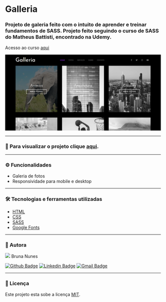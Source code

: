 # Galleria

### Projeto de galeria feito com o intuito de aprender e treinar fundamentos de SASS. Projeto feito seguindo o curso de SASS do Matheus Battisti, encontrado na Udemy.

Acesso ao curso <a href="https://www.udemy.com/share/104iSe3@d_irnZP0zmRq39BJrIrPpS3gYCb6S-whDx9bHg0SG30i_NRWBXHyWVmocLv8xz9W/">aqui</a>


<img src="img/demonstracao.png">

---

### :eyes: Para visualizar o projeto clique <a target="_blank" href="https://bruna-nunes.github.io/galleria-sass/index.html">aqui<a>. 

---

### ⚙️ Funcionalidades

- Galeria de fotos
- Responsividade para mobile e desktop

---

### 🛠 Tecnologias e ferramentas utilizadas
- [HTML](https://developer.mozilla.org/pt-BR/docs/Web/HTML)
- [CSS](https://developer.mozilla.org/pt-BR/docs/Web/CSS)
- [SASS](https://sass-lang.com/)
- [Google Fonts](https://fonts.google.com/)

---

### 🦸 Autora

<img src="https://unavatar.now.sh/github/bruna-nunes" width="100">
Bruna Nunes


[![Github Badge](https://img.shields.io/badge/-Github-000?style=flat-square&logo=Github&logoColor=white&link=https://github.com/bruna-nunes)](https://github.com/bruna-nunes)
[![Linkedin Badge](https://img.shields.io/badge/-LinkedIn-blue?style=flat-square&logo=Linkedin&logoColor=white&link=https://www.linkedin.com/in/bruna-goes-nunes/)](https://www.linkedin.com/in/bruna-goes-nunes/)
[![Gmail Badge](https://img.shields.io/badge/-Gmail-c14438?style=flat-square&logo=Gmail&logoColor=white&link=mailto:brunanunes997@gmail.com)](mailto:brunanunes997@gmail.com)

---

### 📝 Licença

Este projeto esta sobe a licença [MIT](./license.txt).

